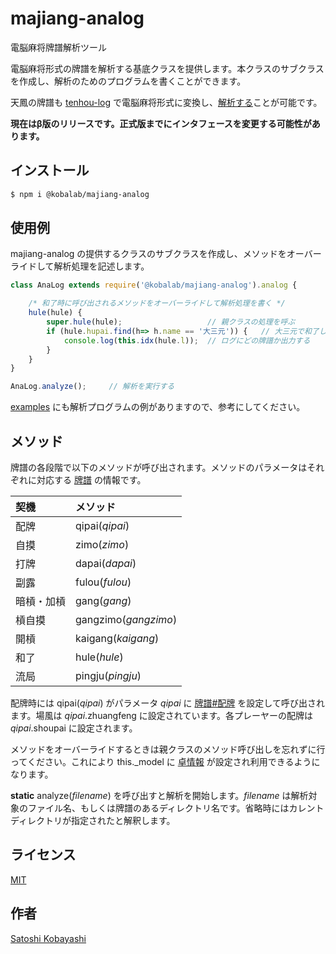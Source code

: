 # majiang-analog

電脳麻将牌譜解析ツール

電脳麻将形式の牌譜を解析する基底クラスを提供します。本クラスのサブクラスを作成し、解析のためのプログラムを書くことができます。

天鳳の牌譜も [tenhou-log](https://www.npmjs.com/package/@kobalab/tenhou-log) で電脳麻将形式に変換し、[解析する](https://blog.kobalab.net/entry/20180113/1515776231)ことが可能です。

**現在はβ版のリリースです。正式版までにインタフェースを変更する可能性があります。**

## インストール
```sh
$ npm i @kobalab/majiang-analog
```

## 使用例

majiang-analog の提供するクラスのサブクラスを作成し、メソッドをオーバーライドして解析処理を記述します。
```js
class AnaLog extends require('@kobalab/majiang-analog').analog {

    /* 和了時に呼び出されるメソッドをオーバーライドして解析処理を書く */
    hule(hule) {
        super.hule(hule);                   // 親クラスの処理を呼ぶ
        if (hule.hupai.find(h=> h.name == '大三元')) {   // 大三元で和了した場合
            console.log(this.idx(hule.l));  // ログにどの牌譜か出力する
        }
    }
}

AnaLog.analyze();     // 解析を実行する
```
[examples](https://github.com/kobalab/majiang-analog/tree/master/examples) にも解析プログラムの例がありますので、参考にしてください。

## メソッド
牌譜の各段階で以下のメソッドが呼び出されます。メソッドのパラメータはそれぞれに対応する [牌譜](https://github.com/kobalab/majiang-core/wiki/%E7%89%8C%E8%AD%9C) の情報です。

|  契機      |  メソッド            |
|:----------|:----------------------|
| 配牌       | qipai(_qipai_)       |
| 自摸       | zimo(_zimo_)         |
| 打牌       | dapai(_dapai_)       |
| 副露       | fulou(_fulou_)       |
| 暗槓・加槓  | gang(_gang_)        |
| 槓自摸     | gangzimo(_gangzimo_) |
| 開槓       | kaigang(_kaigang_)   |
| 和了       | hule(_hule_)         |
| 流局       | pingju(_pingju_)     |

配牌時には qipai(_qipai_) がパラメータ _qipai_ に [牌譜#配牌](https://github.com/kobalab/majiang-core/wiki/%E7%89%8C%E8%AD%9C#%E9%85%8D%E7%89%8C-qipai) を設定して呼び出されます。場風は _qipai_.zhuangfeng に設定されています。各プレーヤーの配牌は _qipai_.shoupai に設定されます。

メソッドをオーバーライドするときは親クラスのメソッド呼び出しを忘れずに行ってください。これにより this._model に [卓情報](https://github.com/kobalab/majiang-core/wiki/%E5%8D%93%E6%83%85%E5%A0%B1) が設定され利用できるようになります。

**static** analyze(_filename_) を呼び出すと解析を開始します。_filename_ は解析対象のファイル名、もしくは牌譜のあるディレクトリ名です。省略時にはカレントディレクトリが指定されたと解釈します。

## ライセンス
[MIT](https://github.com/kobalab/majiang-analog/blob/master/LICENSE)

## 作者
[Satoshi Kobayashi](https://github.com/kobalab)
